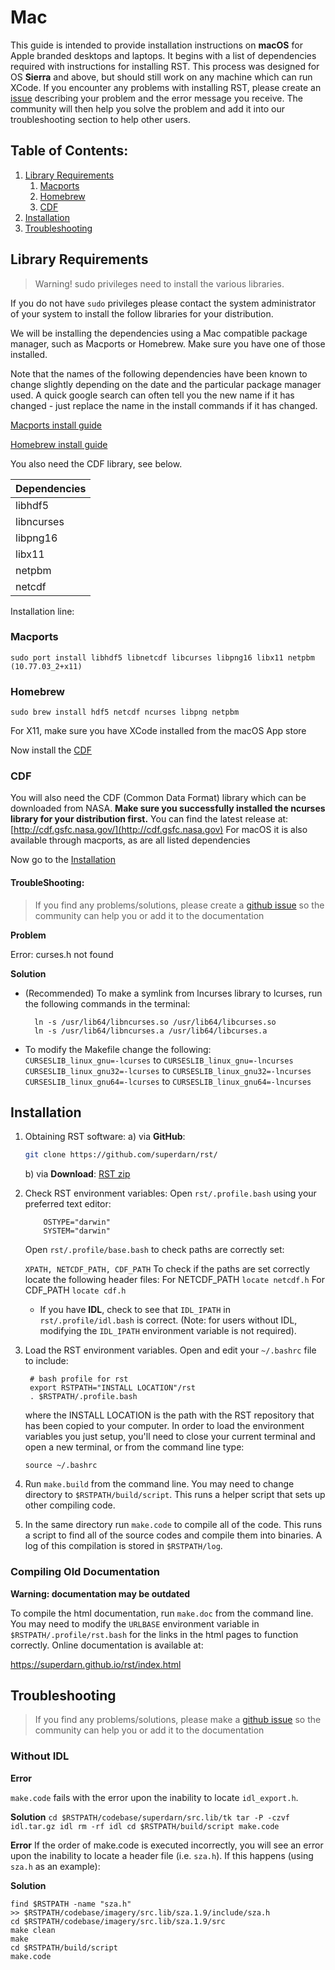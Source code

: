 # Mac 

This guide is intended to provide installation instructions on **macOS** for Apple branded desktops and laptops. It begins with a list of dependencies required with instructions for installing RST. This process was designed for OS **Sierra** and above, but should still work on any machine which can run XCode. If you encounter any problems with installing RST, please create an [issue](https://github.com/superdarn/rst/issues/new) describing your problem and the error message you receive. The community will then help you solve the problem and add it into our troubleshooting section to help other users. 

Table of Contents: 
-------------------

1. [Library Requirements](#library-requirements) 
    1. [Macports](#macports)
    2. [Homebrew](#homebrew)
    3. [CDF](#cdf)
2. [Installation](#installation) 
3. [Troubleshooting](#troubleshooting)

## Library Requirements

> Warning! sudo privileges need to install the various libraries. 

If you do not have `sudo` privileges please contact the system administrator of your system to install the follow libraries for your distribution.  

We will be installing the dependencies using a Mac compatible package manager, such as Macports or Homebrew. Make sure you have one of those installed.

Note that the names of the following dependencies have been known to change slightly depending on the date and the particular package manager used. A quick google search can often tell you the new name if it has changed - just replace the name in the install commands if it has changed.

[Macports install guide](https://www.macports.org/install.php)

[Homebrew install guide](https://docs.brew.sh/Installation)

You also need the CDF library, see below.


   Dependencies 	 |
 ------------------------| 		
 libhdf5		 |
 libncurses		 |
 libpng16		 |
 libx11			 | 		
 netpbm 		 |
 netcdf			 |

Installation line:

### Macports
    
    sudo port install libhdf5 libnetcdf libcurses libpng16 libx11 netpbm (10.77.03_2+x11)

### Homebrew
    
    sudo brew install hdf5 netcdf ncurses libpng netpbm
    
For X11, make sure you have XCode installed from the macOS App store

Now install the [CDF](#cdf)

### CDF 

You will also need the CDF (Common Data Format) library which can be downloaded from NASA. **Make sure you successfully installed the ncurses library for your distribution first.** 
You can find the latest release at: [http://cdf.gsfc.nasa.gov/](http://cdf.gsfc.nasa.gov)
For macOS it is also available through macports, as are all listed dependencies   

Now go to the [Installation](#installation)

#### TroubleShooting: 

> If you find any problems/solutions, please create a [github issue](https://github.com/superdarn/rst/issues/new) so the community can help you or add it to the documentation

**Problem**

Error: curses.h not found

**Solution**

* (Recommended) To make a symlink from lncurses library to lcurses, run the following commands in the terminal:

        ln -s /usr/lib64/libncurses.so /usr/lib64/libcurses.so
        ln -s /usr/lib64/libncurses.a /usr/lib64/libcurses.a

* To modify the Makefile change the following:  
`CURSESLIB_linux_gnu=-lcurses` to `CURSESLIB_linux_gnu=-lncurses`  
`CURSESLIB_linux_gnu32=-lcurses` to `CURSESLIB_linux_gnu32=-lncurses`  
`CURSESLIB_linux_gnu64=-lcurses` to `CURSESLIB_linux_gnu64=-lncurses`  


## Installation

1. Obtaining RST software:
	a) via **GitHub**: 
	```Bash
	git clone https://github.com/superdarn/rst/
	```
	b) via **Download**: [RST zip]()

2. Check RST environment variables:
   Open `rst/.profile.bash` using your preferred text editor:
	```	
      	OSTYPE="darwin"
       	SYSTEM="darwin"
	```

   Open `rst/.profile/base.bash` to check paths are correctly set:

   `XPATH, NETCDF_PATH, CDF_PATH` 
   To check if the paths are set correctly locate the following header files:
   For NETCDF_PATH `locate netcdf.h`
   For CDF_PATH `locate cdf.h`
   
   - If you have **IDL**, check to see that `IDL_IPATH` in `rst/.profile/idl.bash` is correct.
   	(Note: for users without IDL, modifying the `IDL_IPATH` environment variable is
   	not required).

2. Load the RST environment variables. Open and edit your `~/.bashrc` file to include:

        # bash profile for rst
        export RSTPATH="INSTALL LOCATION"/rst
        . $RSTPATH/.profile.bash

   where the INSTALL LOCATION is the path with the RST repository that has been copied to your
   computer.  In order to load the environment variables you just setup, you'll need to close 
   your current terminal and open a new terminal, or from the command line type:
   
       source ~/.bashrc

3. Run `make.build` from the command line.  You may need to change directory to `$RSTPATH/build/script`.
   This runs a helper script that sets up other compiling code.

4. In the same directory run `make.code` to compile all of the code.
   This runs a script to find all of the source codes and compile them into binaries.
   A log of this compilation is stored in `$RSTPATH/log`.

### Compiling Old Documentation
**Warning: documentation may be outdated**

To compile the html documentation, run `make.doc` from the command line. You may need
to modify the `URLBASE` environment variable in `$RSTPATH/.profile/rst.bash` for the
links in the html pages to function correctly.  Online documentation is available at:

https://superdarn.github.io/rst/index.html

## Troubleshooting

> If you find any problems/solutions, please make a [github issue](https://github.com/superdarn/rst/issues/new) so the community can help you or add it to the documentation

### Without IDL 

**Error**

`make.code` fails with the error upon the inability to locate `idl_export.h`.


**Solution**
	 ```
	 cd $RSTPATH/codebase/superdarn/src.lib/tk
	 tar -P -czvf idl.tar.gz idl
	 rm -rf idl
	 cd $RSTPATH/build/script
	 make.code
	 ```

**Error**
If the order of make.code is executed incorrectly, you will see an error upon
the inability to locate a header file (i.e. `sza.h`).  If this happens (using
`sza.h` as an example):

**Solution**
```
find $RSTPATH -name "sza.h"
>> $RSTPATH/codebase/imagery/src.lib/sza.1.9/include/sza.h
cd $RSTPATH/codebase/imagery/src.lib/sza.1.9/src
make clean
make
cd $RSTPATH/build/script
make.code
```

